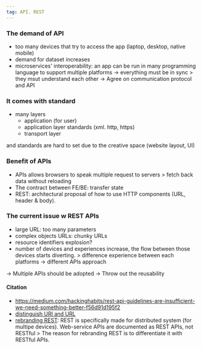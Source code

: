 ```yaml
---
tag: API. REST
---
```


### The demand of API
- too many devices that try to access the app (laptop, desktop, native mobile)
- demand for dataset increases
- microservices' interoperability: an app can be run in many programming language to support multiple platforms
	-> everything must be in sync > they msut understand each other -> Agree on communication protocol and API
	
### It comes with standard
- many layers 
	- application (for user)
	- application layer standards (xml. http, https)
	- transport layer 

and standards are hard to set due to the creative space (website layout, UI)

### Benefit of APIs
- APIs allows browsers to speak multiple request to servers > fetch back data without reloading 
- The contract between FE/BE: transfer state
- REST: architectural proposal of how to use HTTP components (URL, header & body).

### The current issue w REST APIs
- large URL: too many parameters
- complex objects URLs: chunky URLs
- resource identifiers explosion?
- number of devices and experiences increase, the flow between those devices starts diverting. > difference experience between each platforms -> different APIs approach

-> Multiple APIs should be adopted
-> Throw out the reusability

#### Citation
- https://medium.com/hackinghabits/rest-api-guidelines-are-insufficient-we-need-something-better-f56d91d195f2
- [distinguish URI and URL](https://danielmiessler.com/study/difference-between-uri-url/)
- [rebranding REST](https://kieranpotts.com/rebranding-rest/): REST is specifically made for distributed system (for multipe devices). Web-service APIs are documented as REST APIs, not RESTful > The reason for rebranding REST is to differentiate it with RESTful APIs. 